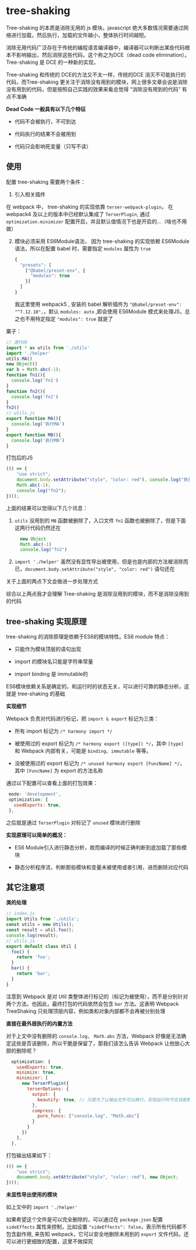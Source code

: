 # tree-shaking

Tree-shaking 的本质是消除无用的 js 模块。javascript 绝大多数情况需要通过网络进行加载，然后执行，加载的文件越小，整体执行时间越短。

消除无用代码广泛存在于传统的编程语言编译器中，编译器可以判断出某些代码根本不影响输出，然后消除这些代码，这个称之为DCE（dead code elimination）。Tree-shaking 是 DCE 的一种新的实现，

Tree-shaking 和传统的 DCE的方法又不太一样，传统的DCE 消灭不可能执行的代码，而Tree-shaking 更关注于消除没有用到的模块，网上很多文章会说是消除没有用到的代码，但是按照自己实践的效果来看总觉得 “消除没有用到的代码” 有点不准确

**Dead Code 一般具有以下几个特征**

- 代码不会被执行，不可到达

- 代码执行的结果不会被用到

- 代码只会影响死变量（只写不读）

## 使用

配置 tree-shaking 需要两个条件：

1. 引入相关插件

  在 webpack 中， tree-shaking 的实现依靠 `terser-webpack-plugin`， 在 webpack4 及以上的版本中已经默认集成了 `TerserPlugin`, 通过 `optimization.minimizer` 配置开启，并且默认值情况下也是开启的...（啥也不用做）
  
2. 模块必须采用 ES6Module语法， 因为 tree-shaking 的实现依赖 ES6Module语法，所以在配置 babel 时，需要指定 `modules` 属性为 `true`

   ```js
   {
     "presets": [
       ["@babel/preset-env", {
         "modules": true
       }]
     ]
   }
   ```
   
   我这里使用 webpack5 , 安装的 babel 解析插件为 `"@babel/preset-env": "^7.12.10",`，默认 `modules: auto` ,即会使用 ES6Module 模式来处理JS，总之也不用特定指定 `"modules": true` 就是了
   
粟子：

```js
// 源代码
import * as utils from './utils'
import './helper'
utils.MA()
new Object()
var b = Math.abc(-1);
function fn1(){
  console.log('fn1')
}
function fn2(){
  console.log('fn2')
}
fn2()
// utils.js
export function MA(){
  console.log('执行MA')
}
export function MB(){
  console.log('执行MB')
}
```

打包后的JS

```js
(() => {
    "use strict";
    document.body.setAttribute("style", "color: red"), console.log("执行MA"), new Object;
    Math.abc(-1);
    console.log("fn2");
})();
```

上面的结果可以觉得以下几个讯息：

1. `utils` 没用到的 `MB` 函数被删除了，入口文件 `fn1` 函数也被删除了，但是下面这两行代码仍然还在

   ```js
     new Object
     Math.abc(-1)
     console.log("fn2")
   ```
  
2. `import './helper'` 虽然没有显性导出被使用，但是也是内部的方法被消除而已，`document.body.setAttribute("style", "color: red")` 语句还在

关于上面的两点下文会做进一步处理方式

综合以上两点我才会理解 Tree-shaking 是消除没用到的模块，而不是消除没用到的代码

## tree-shaking 实现原理

tree-shaking 的消除原理是依赖于ES6的模块特性。ES6 module 特点：

- 只能作为模块顶层的语句出现

- import 的模块名只能是字符串常量

- import binding 是 immutable的

ES6模块依赖关系是确定的，和运行时的状态无关，可以进行可靠的静态分析，这就是 tree-shaking 的基础

**实现细节**

Webpack 负责对代码进行标记，把 `import & export` 标记为三类：

- 所有 import 标记为 `/* harmony import */`

- 被使用过的 export 标记为 `/* harmony export ([type]) */`，其中 `[type]` 和 Webpack 内部有关，可能是 `binding`、`immutable` 等等。

- 没被使用过的 export 标记为 `/* unused harmony export [FuncName] */`，其中 `[FuncName]` 为 export 的方法名称

通过以下配置可以查看上面的打包效果：

```js
 mode: 'development',
 optimization: {
   usedExports: true,
 },
```

之后就是通过 `TerserPlugin` 对标记了 `unused` 模块进行删除

**实现原理可以简单的概况：**

- ES6 Module引入进行静态分析，故而编译的时候正确判断到底加载了那些模块

- 静态分析程序流，判断那些模块和变量未被使用或者引用，进而删除对应代码

## 其它注意项

**类的处理**

```js
// index.js
import Utils from './utils';
const utils = new Utils();
const result = util.foo();
console.log(result);
// utils.js
export default class Util {
  foo() {
    return 'foo';
  }
  bar() {
    return 'bar';
  }
}
```

注意到 Webpack 是对 Util 类整体进行标记的（标记为被使用），而不是分别针对两个方法。也因此，最终打包的代码依然会包含 `bar` 方法。这表明 Webpack TreeShaking 只处理顶层内容，例如类和对象内部都不会再被分别处理

**直接在最外层执行的内置方法**

对于上文中没有删除的 `console.log`、 `Math.abs` 方法，Webpack 好像是无法确定这些是否该删除，所以干脆是保留了，那我们该怎么告诉 Webpack 让他放心大胆的删除呢？

```js
  optimization: {
    usedExports: true,
    minimize: true,
    minimizer: [
      new TerserPlugin({
        terserOptions: {
          output: {
            beautify: true, // 只是为了让输出文件可以换行，实现运行时不应该配制这个
          },
          compress: {
            pure_funcs: ["console.log", "Math.abs"]
          }
        }
      })
    ],
  },
```

打包输出结果如下：

```js
(() => {
    "use strict";
    document.body.setAttribute("style", "color: red"), new Object;
})();
```

**未显性导出使用的模块**

如上文中的 `import './helper'`

如果希望这个文件是可以完全删除的，可以通过在 `package.json` 配置 `sideEffects` 属性来控制，比如设置 `"sideEffects": false`，表示所有代码都不包含副作用, 来告知 webpack，它可以安全地删除未用到的 `export` 文件代码，还可以进行更细致的配置，这里不做探究
